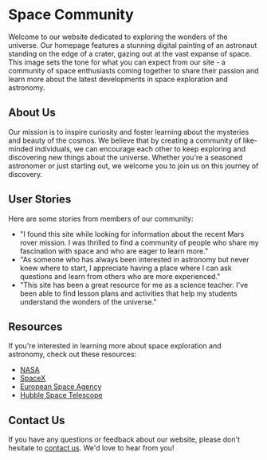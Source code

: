 <!--font:Lato-->

# Space Community

Welcome to our website dedicated to exploring the wonders of the universe. Our homepage features a stunning digital painting of an astronaut standing on the edge of a crater, gazing out at the vast expanse of space. This image sets the tone for what you can expect from our site - a community of space enthusiasts coming together to share their passion and learn more about the latest developments in space exploration and astronomy.

## About Us

Our mission is to inspire curiosity and foster learning about the mysteries and beauty of the cosmos. We believe that by creating a community of like-minded individuals, we can encourage each other to keep exploring and discovering new things about the universe. Whether you're a seasoned astronomer or just starting out, we welcome you to join us on this journey of discovery.

## User Stories

Here are some stories from members of our community:

- "I found this site while looking for information about the recent Mars rover mission. I was thrilled to find a community of people who share my fascination with space and who are eager to learn more."
- "As someone who has always been interested in astronomy but never knew where to start, I appreciate having a place where I can ask questions and learn from others who are more experienced."
- "This site has been a great resource for me as a science teacher. I've been able to find lesson plans and activities that help my students understand the wonders of the universe."

## Resources

If you're interested in learning more about space exploration and astronomy, check out these resources:

- [NASA](#)
- [SpaceX](#)
- [European Space Agency](#)
- [Hubble Space Telescope](#)

## Contact Us

If you have any questions or feedback about our website, please don't hesitate to [contact us](#). We'd love to hear from you!

<!--

Write me content for website with wallpaper which alt text is:

"A digital painting of a lone astronaut standing on the edge of a crater, gazing out at the endless expanse of space."

The name/title of the page should not be 1:1 copy of the alt text but rather a real content of the website which is using this wallpaper.

- Use markdown format 
- Start with heading
- Heading should be short and concise
- The content should look like a real website 
- The website should not be about the wallpaper, wallpaper is just a related background
- Heading should be contain work "wallpaper" or "background"
- Include real sections like references, contact, user stories, etc. use things relevant to the page purpose.
- Feel free to use structure like headings, bullets, numbering, blockquotes, paragraphs, horizontal lines, etc.
- You can use formatting like bold or _italic_
- You can include UTF-8 emojis
- Links should be only #hash anchors (and you can refer to the document itself)
- Do not include images


---


# Space Exploration Wallpaper

Welcome to our website dedicated to space exploration and the wonders of the universe. Our wallpaper depicts a lone astronaut standing on the edge of a crater, gazing out at the endless expanse of space. This stunning digital painting is the perfect background for anyone who loves the mysteries of the cosmos.

## About Us

Our website is dedicated to providing information and resources about space exploration, astronomy, and the latest discoveries in the field. Whether you're a casual stargazer or an aspiring astronaut, we have something for everyone.

## User Stories

Here are some user stories from our community:

- "I love using this wallpaper as my desktop background. It inspires me to keep reaching for the stars."
- "As an amateur astronomer, I appreciate having a beautiful space-themed wallpaper that reminds me of the wonders of the universe."
- "This wallpaper is perfect for my sci-fi themed gaming setup. It really sets the mood for exploring new worlds."

## Resources

If you're interested in learning more about space exploration and astronomy, check out these resources:

- [NASA](#)
- [SpaceX](#)
- [European Space Agency](#)
- [Hubble Space Telescope](#)

## Contact Us

If you have any questions or feedback about our website, please don't hesitate to [contact us](#). We'd love to hear from you!


---


Heading should not include word "wallpaper". The website should not be about the wallpaper itself, wallpaper is just a related background, rewrite whole content.


---


# Exploring the Cosmos: A Space Enthusiast's Haven

Welcome to our website dedicated to exploring the wonders of the universe. Our homepage features a stunning digital painting of a lone astronaut standing on the edge of a crater, gazing out at the endless expanse of space. This captivating image sets the tone for what you can expect from our site - a deep dive into the mysteries and beauty of the cosmos.

## About Us

Our mission is to provide a platform for space enthusiasts to come together, share their passion, and learn more about the latest developments in space exploration and astronomy. We believe that by fostering a community of like-minded individuals, we can inspire each other to keep reaching for the stars.

## User Stories

Here are some stories from members of our community:

- "I stumbled upon this site while looking for a new space-themed wallpaper. But what I found was so much more - a community of people who share my love for the cosmos."
- "As an amateur astronomer, I appreciate having a place where I can connect with others who share my passion and learn more about the latest discoveries in the field."
- "This site has been a great resource for me as a science teacher. I've been able to find lesson plans and activities that help my students understand the wonders of the universe."

## Resources

If you're interested in learning more about space exploration and astronomy, check out these resources:

- [NASA](#)
- [SpaceX](#)
- [European Space Agency](#)
- [Hubble Space Telescope](#)

## Contact Us

If you have any questions or feedback about our website, please don't hesitate to [contact us](#). We'd love to hear from you!


---


Heading is too long, rewrite whole content.


---


# Exploring the Universe: A Space Enthusiast's Community

Welcome to our website dedicated to exploring the wonders of the universe. Our homepage features a captivating digital painting of a lone astronaut standing on the edge of a crater, gazing out at the endless expanse of space. This image sets the tone for what you can expect from our site - a community of space enthusiasts coming together to share their passion and learn more about the latest developments in space exploration and astronomy.

## About Us

Our mission is to inspire and educate people about the mysteries and beauty of the cosmos. We believe that by fostering a community of like-minded individuals, we can inspire each other to keep reaching for the stars. Whether you're a casual stargazer or an aspiring astronaut, we welcome you to join our community and explore the universe with us.

## User Stories

Here are some stories from members of our community:

- "I stumbled upon this site while looking for information about the Perseid meteor shower. But what I found was so much more - a community of people who share my love for the cosmos."
- "As an amateur astronomer, I appreciate having a place where I can connect with others who share my passion and learn more about the latest discoveries in the field."
- "This site has been a great resource for me as a science teacher. I've been able to find lesson plans and activities that help my students understand the wonders of the universe."

## Resources

If you're interested in learning more about space exploration and astronomy, check out these resources:

- [NASA](#)
- [SpaceX](#)
- [European Space Agency](#)
- [Hubble Space Telescope](#)

## Contact Us

If you have any questions or feedback about our website, please don't hesitate to [contact us](#). We'd love to hear from you!


---


Heading is too long, rewrite whole content.


---


# Discover the Universe: A Community for Space Enthusiasts

Welcome to our website dedicated to exploring the wonders of the universe. Our homepage features a stunning digital painting of an astronaut standing on the edge of a crater, gazing out at the vast expanse of space. This image sets the tone for what you can expect from our site - a community of space enthusiasts coming together to share their passion and learn more about the latest developments in space exploration and astronomy.

## About Us

Our mission is to inspire curiosity and foster learning about the mysteries and beauty of the cosmos. We believe that by creating a community of like-minded individuals, we can encourage each other to keep exploring and discovering new things about the universe. Whether you're a seasoned astronomer or just starting out, we welcome you to join us on this journey of discovery.

## User Stories

Here are some stories from members of our community:

- "I found this site while looking for information about the recent Mars rover mission. I was thrilled to find a community of people who share my fascination with space and who are eager to learn more."
- "As someone who has always been interested in astronomy but never knew where to start, I appreciate having a place where I can ask questions and learn from others who are more experienced."
- "This site has been a great resource for me as a science teacher. I've been able to find lesson plans and activities that help my students understand the wonders of the universe."

## Resources

If you're interested in learning more about space exploration and astronomy, check out these resources:

- [NASA](#)
- [SpaceX](#)
- [European Space Agency](#)
- [Hubble Space Telescope](#)

## Contact Us

If you have any questions or feedback about our website, please don't hesitate to [contact us](#). We'd love to hear from you!


---


Write me a Google font which is best fitting for the website.

Pick from the list:
- Playfair Display
- Lato
- Inter
- Montserrat
- Roboto
- Raleway
- Great Vibes
- Futura
- Poppins
- Open Sans
- Dancing Script
- Barlow Condensed
- Orbitron
- Alegreya
- Exo 2
- Lobster
- IBM Plex Sans


Write just the font name nothing else.


---


Lato

-->
